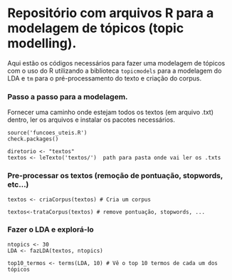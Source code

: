 # Repositório com arquivos R para a modelagem de tópicos (topic modelling).

Aqui estão os códigos necessários para fazer uma modelagem de tópicos com o uso do R utilizando a biblioteca ``topicmodels`` para a modelagem do LDA e ``tm`` para o pré-processamento do texto e criação do corpus.

### Passo a passo para a modelagem.

Fornecer uma caminho onde estejam todos os textos (em arquivo .txt) dentro, ler os arquivos e instalar os pacotes necessários. 
```
source('funcoes_uteis.R')
check.packages()

diretorio <- "textos"
textos <- leTexto('textos/')  path para pasta onde vai ler os .txts
```

### Pre-processar os textos (remoção de pontuação, stopwords, etc...)
```
textos <- criaCorpus(textos) # Cria um corpus

textos<-trataCorpus(textos) # remove pontuação, stopwords, ...
```
 
### Fazer o LDA e explorá-lo
```
ntopics <- 30
LDA <- fazLDA(textos, ntopics) 

top10_termos <- terms(LDA, 10) # Vê o top 10 termos de cada um dos tópicos
```
